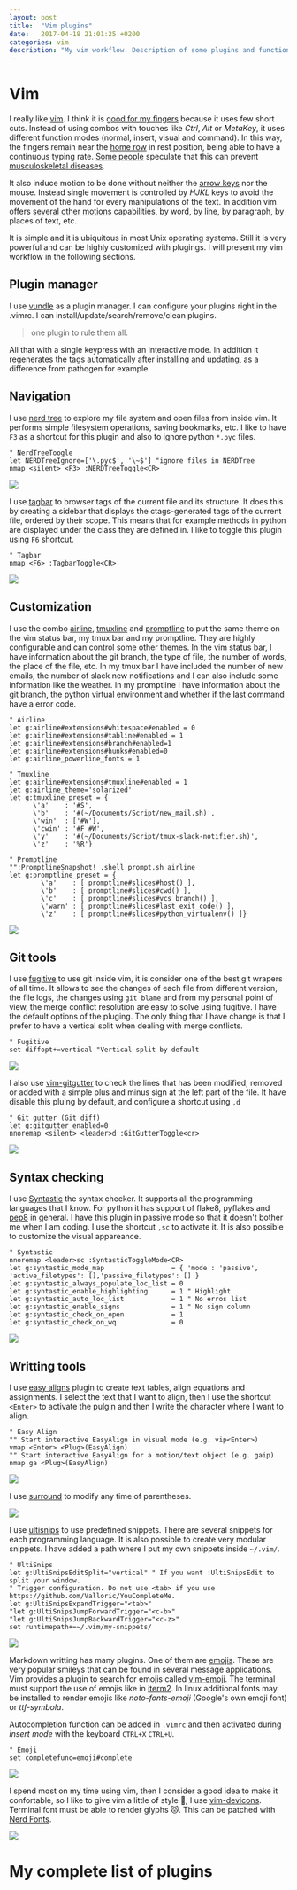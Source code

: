 ```yaml
---
layout: post
title:  "Vim plugins"
date:   2017-04-18 21:01:25 +0200
categories: vim 
description: "My vim workflow. Description of some plugins and functionlities."
---
```


# Vim 

I really like [vim](https://github.com/vim/vim). I think it is [good for my fingers](http://stackoverflow.com/questions/29500098/is-there-any-data-supporting-a-correlation-between-carpal-tunnels-and-using-keyb) because it uses few short cuts. Instead of using combos with touches like _Ctrl_, _Alt_ or _MetaKey_, it uses different function modes (normal, insert, visual and command). In this way, the fingers remain  near the [home row](https://en.wikipedia.org/wiki/Touch_typing) in rest position, being able to have a continuous typing rate. [Some people](http://stackoverflow.com/questions/29500098/is-there-any-data-supporting-a-correlation-between-carpal-tunnels-and-using-keyb) speculate that this can prevent [musculoskeletal diseases](https://en.wikipedia.org/wiki/Repetitive_strain_injury). 

It also induce motion to be done without neither the [arrow keys](https://en.wikipedia.org/wiki/Arrow_keys) nor the mouse. Instead single movement is controlled by _HJKL_ keys to avoid the movement of the hand for every manipulations of the text. In addition vim offers [several other motions](http://vimdoc.sourceforge.net/htmldoc/motion.html#operator) capabilities, by word, by line, by paragraph, by places of text, etc.

It is simple and it is ubiquitous in most Unix operating systems. Still it is very powerful and can be highly customized with plugings.
I will present my vim workflow in the following sections.

## Plugin manager

I use [vundle](https://github.com/VundleVim/Vundle.vim) as a plugin manager. I
can configure your plugins right in the .vimrc. I can
install/update/search/remove/clean plugins.

> one plugin to rule them all.

All that with a single keypress with an interactive mode. In addition it regenerates the tags automatically after installing and updating, as a difference from pathogen for example.

## Navigation

I use [nerd tree](https://github.com/scrooloose/nerdtree) to explore my file system and open files from inside vim. It performs simple filesystem operations, saving bookmarks, etc. I like to have `F3` as a shortcut for this plugin and also to ignore python `*.pyc` files.

```vim
" NerdTreeToogle
let NERDTreeIgnore=['\.pyc$', '\~$'] "ignore files in NERDTree
nmap <silent> <F3> :NERDTreeToggle<CR>
```

![](https://cdn-images-1.medium.com/max/800/1*yFuOEvHxG9U0AUjrDlpbrQ.png)

I use [tagbar](https://github.com/majutsushi/tagbar) to browser tags of the current file and its structure. 
It does this by creating a sidebar that displays the ctags-generated tags of
the current file, ordered by their scope. This means that for example methods
in python are displayed under the class they are defined in. I like to toggle this plugin using `F6` shortcut.

```vim
" Tagbar
nmap <F6> :TagbarToggle<CR>
```

![](https://camo.githubusercontent.com/fc85311154723793776aed28488befdfaab36c42/68747470733a2f2f692e696d6775722e636f6d2f5366394c7332722e706e67)

## Customization 

I use the combo [airline](https://github.com/bling/vim-airline), [tmuxline](https://github.com/edkolev/tmuxline.vim) and [promptline](https://github.com/edkolev/promptline.vim) to put the same theme on the vim status bar, my tmux bar and my promptline.
They are highly configurable and can control some other themes.
In the vim status bar, I have information about the git branch, the type of file, the number of words, the place of the file, etc.
In my tmux bar I have included the number of new emails, the number of slack new notifications and I can also include some information like the weather.
In my promptline I have information about the git branch, the python virtual environment and whether if the last command have a error code.

```vim
" Airline
let g:airline#extensions#whitespace#enabled = 0
let g:airline#extensions#tabline#enabled = 1
let g:airline#extensions#branch#enabled=1
let g:airline#extensions#hunks#enabled=0
let g:airline_powerline_fonts = 1

" Tmuxline
let g:airline#extensions#tmuxline#enabled = 1
let g:airline_theme='solarized'
let g:tmuxline_preset = {
      \'a'    : '#S',
      \'b'    : '#(~/Documents/Script/new_mail.sh)',
      \'win'  : ['#W'],
      \'cwin' : '#F #W',
      \'y'    : '#(~/Documents/Script/tmux-slack-notifier.sh)',
      \'z'    : '%R'}

" Promptline
"":PromptlineSnapshot! .shell_prompt.sh airline
let g:promptline_preset = {
        \'a'    : [ promptline#slices#host() ],
        \'b'    : [ promptline#slices#cwd() ],
        \'c'    : [ promptline#slices#vcs_branch() ],
        \'warn' : [ promptline#slices#last_exit_code() ],
        \'z'    : [ promptline#slices#python_virtualenv() ]}
```



![](https://github.com/vim-airline/vim-airline/wiki/screenshots/demo.gif)

## Git tools

I use [fugitive](https://github.com/tpope/vim-fugitive) to use git inside vim, it is consider one of the best git wrapers of all time. It allows to see the changes of each file from different version, the file logs, the changes using `git blame` and from my personal point of view, the merge conflict resolution are easy to solve using fugitive. I have the default options of the pluging. The only thing that I have change is that I prefer to have a vertical split when dealing with merge conflicts.

```vim
" Fugitive
set diffopt+=vertical "Vertical split by default
```

![](https://camo.githubusercontent.com/dae2bbd335e42f9d093c46e4631e8af6fb3fdeed/687474703a2f2f692e696d6775722e636f6d2f4b526176612e706e67)

I also use [vim-gitgutter](https://github.com/airblade/vim-gitgutter) to check the lines that has been modified, removed or added with a simple plus and minus sign at the left part of the file. It have disable this pluing by default, and configure a shortcut using `,d`

```vim
" Git gutter (Git diff)
let g:gitgutter_enabled=0
nnoremap <silent> <leader>d :GitGutterToggle<cr>
```

![](https://raw.github.com/airblade/vim-gitgutter/master/screenshot.png)

## Syntax checking

I use [Syntastic](https://github.com/scrooloose/syntastic) the syntax checker. It supports all the programming languages that I know. For python it has support of flake8, pyflakes and [pep8](https://www.python.org/dev/peps/pep-0008/) in general. I have this plugin in passive mode so that it doesn't bother me when I am coding. I use the shortcut `,sc` to activate it. It is also possible to customize the visual appareance.

```vim
" Syntastic
nnoremap <leader>sc :SyntasticToggleMode<CR>
let g:syntastic_mode_map                 = { 'mode': 'passive', 'active_filetypes': [],'passive_filetypes': [] }
let g:syntastic_always_populate_loc_list = 0
let g:syntastic_enable_highlighting      = 1 " Highlight
let g:syntastic_auto_loc_list            = 1 " No erros list
let g:syntastic_enable_signs             = 1 " No sign column
let g:syntastic_check_on_open            = 1
let g:syntastic_check_on_wq              = 0
```

![](https://github.com/vim-syntastic/syntastic/raw/master/_assets/screenshot_1.png)

## Writting tools

I use [easy aligns](https://github.com/junegunn/vim-easy-align) plugin to create text tables, align equations and assignments. I select the text that I want to align, then I use the shortcut `<Enter>` to activate the pulgin and then I write the character where I want to align.

```vim
" Easy Align
"" Start interactive EasyAlign in visual mode (e.g. vip<Enter>)
vmap <Enter> <Plug>(EasyAlign)
"" Start interactive EasyAlign for a motion/text object (e.g. gaip)
nmap ga <Plug>(EasyAlign)
```

![](https://raw.githubusercontent.com/junegunn/i/master/easy-align/equals.gif)

I use [surround](https://github.com/tpope/vim-surround) to modify any time of parentheses.

![](https://two-wrongs.com/static/image/surround_vim.gif)

I use [ultisnips](https://github.com/sirver/ultisnips) to use predefined snippets. There are several snippets for each programming language. It is also possible to create very modular snippets. I have added a path where I put my own snippets inside `~/.vim/`.

```vim
" UltiSnips
let g:UltiSnipsEditSplit="vertical" " If you want :UltiSnipsEdit to split your window.
" Trigger configuration. Do not use <tab> if you use https://github.com/Valloric/YouCompleteMe.
let g:UltiSnipsExpandTrigger="<tab>"
"let g:UltiSnipsJumpForwardTrigger="<c-b>"
"let g:UltiSnipsJumpBackwardTrigger="<c-z>"
set runtimepath+=~/.vim/my-snippets/
```

![](https://raw.github.com/SirVer/ultisnips/master/doc/demo.gif)

Markdown writting has many plugins. One of them are
[emojis](https://en.wikipedia.org/wiki/Emoji). These are very popular smileys
that can be found in several message applications.
Vim provides a plugin to search for emojis called [vim-emoji](https://github.com/junegunn/vim-emoji).
The terminal must support the use of emojis like in
[iterm2](https://en.wikipedia.org/wiki/ITerm2). In linux additional fonts may
be installed to render emojis like _noto-fonts-emoji_ (Google's own emoji font)
or _ttf-symbola_.

Autocompletion function can be added in `.vimrc` and then activated during _insert mode_ with the keyboard `CTRL+X` `CTRL+U`.

```vim
" Emoji
set completefunc=emoji#complete
```

![](/images/vim-plugins/vim-emoji.gif)

I spend most on my time using vim, then I consider a good idea to make it confortable, so I like to give vim a little of style :ring:, I use [vim-devicons](https://github.com/ryanoasis/vim-devicons). Terminal font must be able to render glyphs :cat:. This can be patched with [Nerd Fonts](https://github.com/ryanoasis/nerd-fonts#font-installation).

![](https://github.com/ryanoasis/vim-devicons/wiki/screenshots/v0.8.x/overall-screenshot.png)

# My complete list of plugins

<script src="https://gist.github.com/cristianpb/504f9d105edabf4a0a04ff18bbbc6df0.js"></script>
